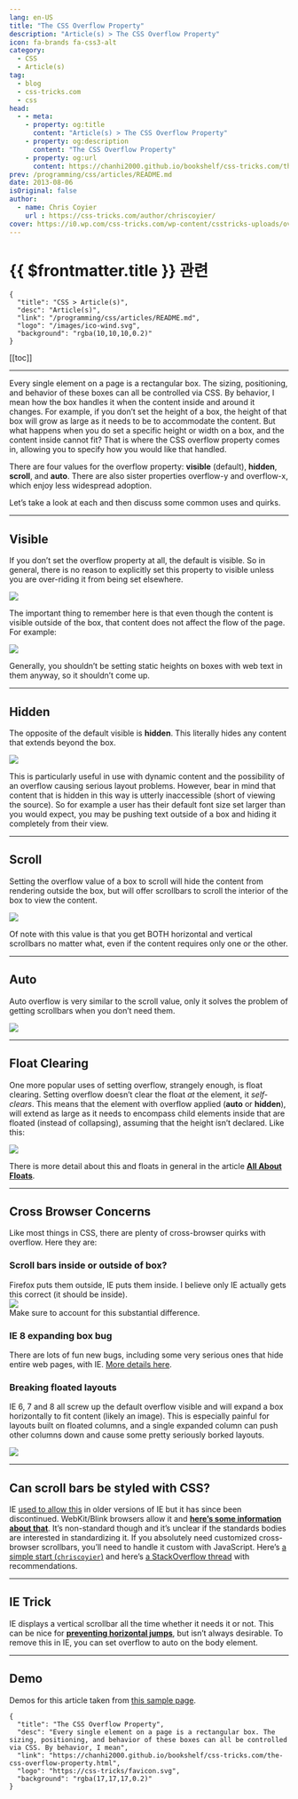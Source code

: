 ```yaml
---
lang: en-US
title: "The CSS Overflow Property"
description: "Article(s) > The CSS Overflow Property"
icon: fa-brands fa-css3-alt
category:
  - CSS
  - Article(s)
tag:
  - blog
  - css-tricks.com
  - css
head:
  - - meta:
    - property: og:title
      content: "Article(s) > The CSS Overflow Property"
    - property: og:description
      content: "The CSS Overflow Property"
    - property: og:url
      content: https://chanhi2000.github.io/bookshelf/css-tricks.com/the-css-overflow-property.html
prev: /programming/css/articles/README.md
date: 2013-08-06
isOriginal: false
author:
  - name: Chris Coyier
    url : https://css-tricks.com/author/chriscoyier/
cover: https://i0.wp.com/css-tricks.com/wp-content/csstricks-uploads/overflow-visible.png
---
```


# {{ $frontmatter.title }} 관련

```component VPCard
{
  "title": "CSS > Article(s)",
  "desc": "Article(s)",
  "link": "/programming/css/articles/README.md",
  "logo": "/images/ico-wind.svg",
  "background": "rgba(10,10,10,0.2)"
}
```

[[toc]]

---

<SiteInfo
  name="The CSS Overflow Property"
  desc="Every single element on a page is a rectangular box. The sizing, positioning, and behavior of these boxes can all be controlled via CSS. By behavior, I mean"
  url="https://css-tricks.com/the-css-overflow-property"
  logo="https://css-tricks/favicon.svg"
  preview="https://i0.wp.com/css-tricks.com/wp-content/csstricks-uploads/overflow-visible.png"/>

Every single element on a page is a rectangular box. The sizing, positioning, and behavior of these boxes can all be controlled via CSS. By behavior, I mean how the box handles it when the content inside and around it changes. For example, if you don’t set the height of a box, the height of that box will grow as large as it needs to be to accommodate the content. But what happens when you do set a specific height or width on a box, and the content inside cannot fit? That is where the CSS overflow property comes in, allowing you to specify how you would like that handled.

There are four values for the overflow property: **visible** (default), **hidden**, **scroll**, and **auto**. There are also sister properties overflow-y and overflow-x, which enjoy less widespread adoption.

Let’s take a look at each and then discuss some common uses and quirks.

---

## Visible

If you don’t set the overflow property at all, the default is visible. So in general, there is no reason to explicitly set this property to visible unless you are over-riding it from being set elsewhere.

![](https://i0.wp.com/css-tricks.com/wp-content/csstricks-uploads/overflow-visible.png?resize=570%2C500)

The important thing to remember here is that even though the content is visible outside of the box, that content does not affect the flow of the page. For example:

![](https://i0.wp.com/css-tricks.com/wp-content/csstricks-uploads/overlap.png?resize=570%2C200)

Generally, you shouldn’t be setting static heights on boxes with web text in them anyway, so it shouldn’t come up.

---

## Hidden

The opposite of the default visible is **hidden**. This literally hides any content that extends beyond the box.

![](https://i0.wp.com/css-tricks.com/wp-content/csstricks-uploads/css-overflow-hidden.png?resize=570%2C461)

This is particularly useful in use with dynamic content and the possibility of an overflow causing serious layout problems. However, bear in mind that content that is hidden in this way is utterly inaccessible (short of viewing the source). So for example a user has their default font size set larger than you would expect, you may be pushing text outside of a box and hiding it completely from their view.

---

## Scroll

Setting the overflow value of a box to scroll will hide the content from rendering outside the box, but will offer scrollbars to scroll the interior of the box to view the content.

![](https://i0.wp.com/css-tricks.com/wp-content/csstricks-uploads/css-scroll.png?resize=570%2C540)

Of note with this value is that you get BOTH horizontal and vertical scrollbars no matter what, even if the content requires only one or the other.

---

## Auto

Auto overflow is very similar to the scroll value, only it solves the problem of getting scrollbars when you don’t need them.

![](https://i0.wp.com/css-tricks.com/wp-content/csstricks-uploads/css-overflow-auto.png?resize=570%2C540)

---

## Float Clearing

One more popular uses of setting overflow, strangely enough, is float clearing. Setting overflow doesn’t clear the float *at* the element, it *self-clears*. This means that the element with overflow applied (**auto** or **hidden**), will extend as large as it needs to encompass child elements inside that are floated (instead of collapsing), assuming that the height isn’t declared. Like this:

![](https://i0.wp.com/css-tricks.com/wp-content/csstricks-uploads/overflow-float.png?resize=570%2C330)

There is more detail about this and floats in general in the article [**All About Floats**](https://css-tricks.com/all-about-floats/).

---

## Cross Browser Concerns

Like most things in CSS, there are plenty of cross-browser quirks with overflow. Here they are:

### Scroll bars inside or outside of box?

Firefox puts them outside, IE puts them inside. I believe only IE actually gets this correct (it should be inside).  
![](https://i0.wp.com/css-tricks.com/wp-content/csstricks-uploads/sizeofbox.png?resize=570%2C300)  
Make sure to account for this substantial difference.

### IE 8 expanding box bug

There are lots of fun new bugs, including some very serious ones that hide entire web pages, with IE. [<FontIcon icon="fas fa-globe"/>More details here](http://edskes.net/ie8overflowandexpandingboxbugs.htm).

### Breaking floated layouts

IE 6, 7 and 8 all screw up the default overflow visible and will expand a box horizontally to fit content (likely an image). This is especially painful for layouts built on floated columns, and a single expanded column can push other columns down and cause some pretty seriously borked layouts.

![](https://i0.wp.com/css-tricks.com/wp-content/csstricks-uploads/visible-mess.png?resize=570%2C320)

---

## Can scroll bars be styled with CSS?

IE [<FontIcon icon="fas fa-globe"/>used to allow this](http://spectrum-research.com/V2/projects_scrollbar_generator.asp) in older versions of IE but it has since been discontinued. WebKit/Blink browsers allow it and [**here’s some information about that**](/css-tricks.com/custom-scrollbars-in-webkit.md). It’s non-standard though and it’s unclear if the standards bodies are interested in standardizing it. If you absolutely need customized cross-browser scrollbars, you’ll need to handle it custom with JavaScript. Here’s [a simple start (<FontIcon icon="fa-brands fa-codepen"/>`chriscoyier`)](http://codepen.io/chriscoyier/pen/gzBsA) and here’s [<FontIcon icon="fa-brands fa-stack-overflow"/>a StackOverflow thread](http://stackoverflow.com/questions/4967521/js-scrollbar-recommendations) with recommendations.

---

## IE Trick

IE displays a vertical scrollbar all the time whether it needs it or not. This can be nice for [**preventing horizontal jumps**](/css-tricks.com/eliminate-jumps-in-horizontal-centering-by-forcing-a-scroll-bar.md), but isn’t always desirable. To remove this in IE, you can set overflow to auto on the body element.

---

## Demo

Demos for this article taken from [<FontIcon icon="iconfont icon-css-tricks"/>this sample page](https://css-tricks.com/examples/OverflowExample/).

<!-- TODO: add ARTICLE CARD -->
```component VPCard
{
  "title": "The CSS Overflow Property",
  "desc": "Every single element on a page is a rectangular box. The sizing, positioning, and behavior of these boxes can all be controlled via CSS. By behavior, I mean",
  "link": "https://chanhi2000.github.io/bookshelf/css-tricks.com/the-css-overflow-property.html",
  "logo": "https://css-tricks/favicon.svg",
  "background": "rgba(17,17,17,0.2)"
}
```
